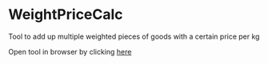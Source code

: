 # WeightPriceCalc
Tool to add up multiple weighted pieces of goods with a certain price per kg

Open tool in browser by clicking [here](https://htmlpreview.github.io/?https://github.com/Lachei/WeightPriceCalc/blob/main/index.html)
